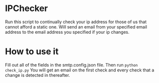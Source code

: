 # IPChecker
Run this script to continually check your ip address for those of us that cannot afford a static one. Will send an email from your specified email address to the email address you specified if your ip changes.
# How to use it
Fill out all of the fields in the smtp.config.json file.
Then run ```python check_ip.py```
You will get an email on the first check and every check that a change is detected in thereafter.
